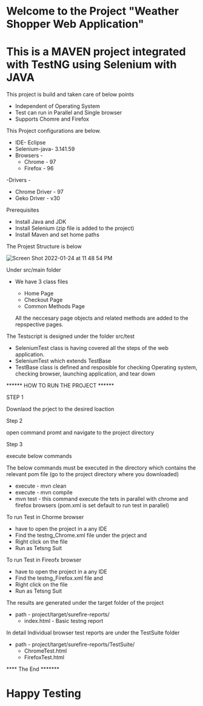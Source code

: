 # Welcome to the Project "Weather Shopper Web Application"

# This is a MAVEN project integrated with TestNG using Selenium with JAVA

This project is build and taken care of below points 
  - Independent of Operating System
  - Test can run in Parallel and Single browser
  - Supports Chomre and Firefox 

This Project configurations are below.

  - IDE- Eclipse
  - Selenium-java-  3.141.59 
  - Browsers -
      - Chrome - 97
      - Firefox - 96

-Drivers - 
  - Chrome Driver - 97 
  - Geko Driver - v30

Prerequisites
  - Install Java and JDK
  - Install Selenium (zip file is added to the project)
  - Install Maven and set home paths 
  
  
The Projest Structure is below 

![Screen Shot 2022-01-24 at 11 48 54 PM](https://user-images.githubusercontent.com/88575599/150816111-4a27e88d-1cb5-4ec8-8c51-207b7bca19f2.png)

Under src/main folder 
- We have 3 class files 
    - Home Page
    - Checkout Page
    - Common Methods Page
    
  All the neccesary page objects and related methods are added to the repspective pages.
    
The Testscript is designed under the folder src/test 

  - SeleniumTest class is having covered all the steps of the web application.
  - SeleniumTest which extends TestBase 
  - TestBase class is defined and resposible for checking Operating system, checking browser, launching application, and tear down 
  


****** HOW TO RUN THE PROJECT ******

STEP 1

  Downlaod the prject to the desired loaction
  
Step 2 

  open command promt and navigate to the project directory 
  
Step 3
  
  execute below commands
  
  The below commands must be executed in the directory which contains the relevant pom file (go to the project directory where you downloaded)

  - execute - mvn clean
  - execute - mvn compile
  - mvn test - this command execute the tets in parallel with chrome and firefox browsers (pom.xml is set default to run test in parallel)
  
To run Test in Chorme browser 

  - have to open the project in a any IDE 
  - Find the testng_Chrome.xml file under the prject and 
  - Right click on the file 
  - Run as Tetsng Suit
  
To run Test in Fireofx browser 

  - have to open the project in a any IDE 
  - Find the testng_Firefox.xml file and 
  - Right click on the file 
  - Run as Tetsng Suit
  
The results are generated under the target folder of the project 

 - path - project/target/surefire-reports/
      - index.html - Basic testng report 
      
In detail Individual browser test reports are under the TestSuite folder 
   
 - path - project/target/surefire-reports/TestSuite/
    - ChromeTest.html
    - FirefoxTest.html

  
  **** The End *******
  
  # Happy Testing 
  





